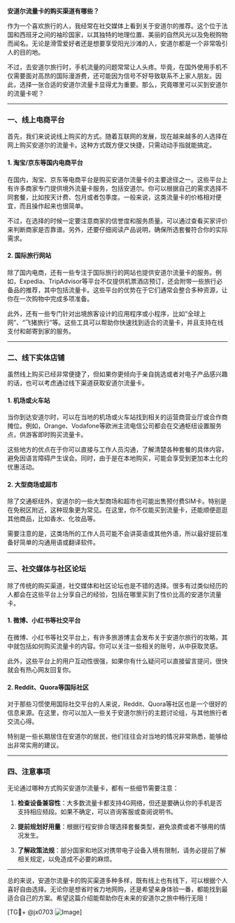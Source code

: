 **安道尔流量卡的购买渠道有哪些？**

作为一个喜欢旅行的人，我经常在社交媒体上看到关于安道尔的推荐。这个位于法国和西班牙之间的袖珍国家，以其独特的地理位置、美丽的自然风光以及免税购物而闻名。无论是滑雪爱好者还是想要享受阳光沙滩的人，安道尔都是一个非常吸引人的目的地。

不过，去安道尔旅行时，手机流量的问题常常让人头疼。毕竟，在国外使用手机不仅需要面对高昂的国际漫游费，还可能因为信号不好导致联系不上家人朋友。因此，选择一张合适的安道尔流量卡显得尤为重要。那么，究竟哪里可以买到安道尔的流量卡呢？

---

### 一、线上电商平台

首先，我们来说说线上购买的方式。随着互联网的发展，现在越来越多的人选择在网上购买安道尔的流量卡。这种方式既方便又快捷，只需动动手指就能搞定。

#### 1. **淘宝/京东等国内电商平台**
在国内，淘宝、京东等电商平台是购买安道尔流量卡的主要途径之一。这些平台上有许多商家专门提供境外流量卡服务，包括安道尔。你可以根据自己的需求选择不同套餐，比如按天计费、包月或者包季度。一般来说，这类流量卡的价格相对便宜，而且操作起来也很简单。

不过，在选择的时候一定要注意商家的信誉度和服务质量。可以通过查看买家评价来判断商家是否靠谱。另外，还要仔细阅读产品说明，确保所选套餐符合你的实际需求。

#### 2. **国际旅行网站**
除了国内电商，还有一些专注于国际旅行的网站也提供安道尔流量卡的服务。例如，Expedia、TripAdvisor等平台不仅提供机票酒店预订，还会附带一些旅行必备品的推荐，其中包括流量卡。这些平台的优势在于它们通常会整合多种资源，让你在一次购物中完成多项准备。

此外，还有一些专门针对出境旅客设计的应用程序或小程序，比如“全球上网”、“飞猪旅行”等。这些工具可以帮助你快速找到适合的流量卡，并且支持在线支付和邮寄到家的服务。

---

### 二、线下实体店铺

虽然线上购买已经非常便捷了，但如果你更倾向于亲自挑选或者对电子产品感兴趣的话，也可以考虑通过线下渠道获取安道尔流量卡。

#### 1. **机场或火车站**
当你到达安道尔时，可以在当地的机场或火车站找到相关的运营商营业厅或合作商摊位。例如，Orange、Vodafone等欧洲主流电信公司都会在交通枢纽设置服务点，供游客即时购买流量卡。

这些地方的优点在于你可以直接与工作人员沟通，了解清楚各种套餐的具体内容，避免因语言障碍产生误会。同时，由于是在本地购买，可能会享受到更加本土化的优惠活动。

#### 2. **大型商场或超市**
除了交通枢纽外，安道尔的一些大型商场和超市也可能出售预付费SIM卡。特别是在免税区附近，这种现象更为常见。在这里，你不仅能买到流量卡，还能顺便逛逛其他商品，比如香水、化妆品等。

需要注意的是，这类场所的工作人员可能不会讲英语或其他外语，所以最好提前准备好简单的沟通用语或翻译软件。

---

### 三、社交媒体与社区论坛

除了传统的购买渠道，社交媒体和社区论坛也是不错的选择。很多有过类似经历的人都会在这些平台上分享自己的经验，包括在哪里买到了性价比高的安道尔流量卡。

#### 1. **微博、小红书等社交平台**
在微博、小红书等社交平台上，有许多旅游博主会发布关于安道尔旅行的攻略，其中就包括如何购买流量卡的内容。你可以关注一些相关的账号，从中获取灵感。

此外，这些平台上的用户互动性很强，如果你有什么疑问可以直接留言提问，很快就会有热心网友回复你。

#### 2. **Reddit、Quora等国际社区**
对于那些习惯使用国际社交平台的人来说，Reddit、Quora等社区也是一个很好的信息来源。在这里，你可以加入一些关于安道尔旅行的主题讨论组，与其他旅行者交流心得。

特别是一些长期居住在安道尔的居民，他们往往会对当地的情况非常熟悉，能够给出非常实用的建议。

---

### 四、注意事项

无论通过哪种方式购买安道尔流量卡，都有一些细节需要注意：

1. **检查设备兼容性**：大多数流量卡都支持4G网络，但还是要确认你的手机是否支持相应频段。如果不确定，可以咨询客服或查阅说明书。
   
2. **提前规划好用量**：根据行程安排合理选择套餐类型，避免浪费或者不够用的情况发生。

3. **了解政策法规**：部分国家和地区对携带电子设备入境有限制，请务必提前了解相关规定，以免造成不必要的麻烦。

---

总的来说，安道尔流量卡的购买渠道多种多样，既有线上也有线下，可以根据个人喜好自由选择。无论你是想省时省力地网购，还是希望亲身体验一番，都能找到最适合自己的方案。希望这篇介绍能帮助你在未来的安道尔之旅中畅行无阻！

[TG💪+ @jx0703 ![Image](https://github.com/user-attachments/assets/dbca1d08-cadb-493c-b0ec-ad6f7a83f270)]